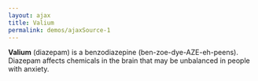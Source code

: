 ```yaml
---
layout: ajax
title: Valium
permalink: demos/ajaxSource-1
---
```


**Valium** (diazepam) is a benzodiazepine (ben-zoe-dye-AZE-eh-peens). Diazepam affects chemicals in the brain that may be unbalanced in people with anxiety.